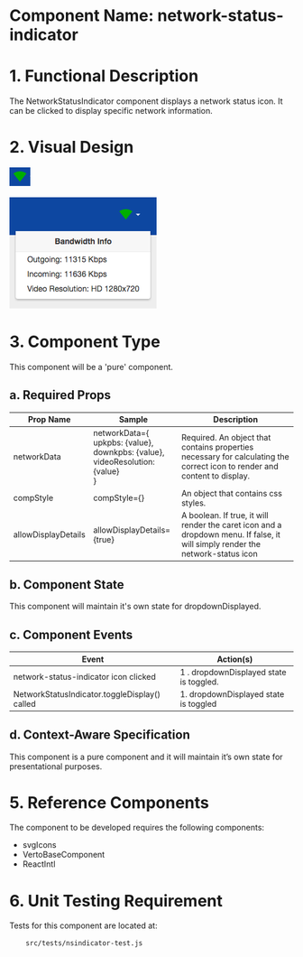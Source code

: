 # Component Name:  network-status-indicator
# 1. Functional Description #

The NetworkStatusIndicator component displays a network status icon. It can be clicked to display specific network information.

# 2. Visual Design #  

![network-status-indicator icon](img/nsi-icon.png)<br><br>
![network-status-indicator menu](img/nsi-menu.png)

# 3. Component Type #

This component will be a 'pure' component.

## a. Required Props ##


| Prop Name | Sample | Description |
|------------ | ------------- | ---------------|
|networkData | networkData={<br>upkpbs: {value},<br> downkpbs: {value},<br>videoResolution: {value}<br>} | Required. An object that contains properties necessary for calculating the correct icon to render and content to display.  |
|compStyle | compStyle={} | An object that contains css styles.|
| allowDisplayDetails | allowDisplayDetails={true} | A boolean. If true, it will render the caret icon and a dropdown menu. If false, it will simply render the network-status icon|

## b. Component State ##

This component will maintain it's own state for dropdownDisplayed.

## c. Component Events ##

|Event | Action(s)|
|------------ | -------------|
|network-status-indicator icon clicked | 1 . dropdownDisplayed state is toggled.|
|NetworkStatusIndicator.toggleDisplay() called | 1. dropdownDisplayed state is toggled |



## d. Context-Aware Specification ##

This component is a pure component and it will maintain it’s own state for presentational purposes.

# 5. Reference Components #

The component to be developed requires the following components:

- svgIcons<br>
- VertoBaseComponent<br>
- ReactIntl<br>


# 6. Unit Testing Requirement #

Tests for this component are located at:

        src/tests/nsindicator-test.js
